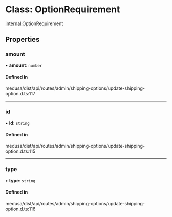 # Class: OptionRequirement

[internal](../modules/internal-26.md).OptionRequirement

## Properties

### amount

• **amount**: `number`

#### Defined in

medusa/dist/api/routes/admin/shipping-options/update-shipping-option.d.ts:117

___

### id

• **id**: `string`

#### Defined in

medusa/dist/api/routes/admin/shipping-options/update-shipping-option.d.ts:115

___

### type

• **type**: `string`

#### Defined in

medusa/dist/api/routes/admin/shipping-options/update-shipping-option.d.ts:116
